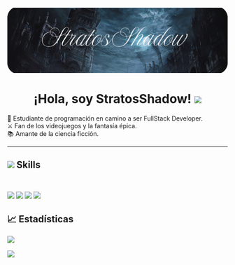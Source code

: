 ![Banner de StratosShadow](https://github.com/StratosShadow/StratosShadow/blob/main/StratosShadow.png?raw=true)

<h1 align="center">¡Hola, soy StratosShadow! <img src="https://media.giphy.com/media/hvRJCLFzcasrR4ia7z/giphy.gif" width="25px"></h1> 

<p>
  🌱 Estudiante de programación en camino a ser FullStack Developer. <br>
  ⚔️ Fan de los videojuegos y la fantasía épica. <br>
  📚 Amante de la ciencia ficción. <br>
</p>

<hr>

## <img src="https://media2.giphy.com/media/QssGEmpkyEOhBCb7e1/giphy.gif?cid=ecf05e47a0n3gi1bfqntqmob8g9aid1oyj2wr3ds3mg700bl&rid=giphy.gif" width ="25"><b> Skills</b>
<br>

<p>
  <img src="https://img.shields.io/badge/HTML5-E34F26?style=for-the-badge&logo=html5&logoColor=white"/>
  <img src="https://img.shields.io/badge/CSS3-1572B6?style=for-the-badge&logo=css3&logoColor=white"/>
  <img src="https://img.shields.io/badge/JavaScript-F7DF1E?style=for-the-badge&logo=javascript&logoColor=black"/>
  <img src="https://img.shields.io/badge/Git-F05032?style=for-the-badge&logo=git&logoColor=white"/>
</p>

<h2>📈 Estadísticas</h2>

<p>
  <img src="https://github-readme-stats.vercel.app/api?username=StratosShadow&show_icons=true&theme=tokyonight" />
</p>

<p>
  <img src="https://github-readme-stats.vercel.app/api/top-langs/?username=StratosShadow&layout=compact&theme=tokyonight" />
</p>
